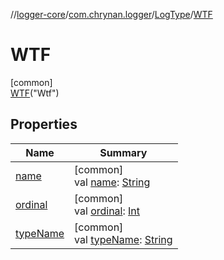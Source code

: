 //[logger-core](../../../../index.md)/[com.chrynan.logger](../../index.md)/[LogType](../index.md)/[WTF](index.md)

# WTF

[common]\
[WTF](index.md)("Wtf")

## Properties

| Name | Summary |
|---|---|
| [name](../-d-e-b-u-g/index.md#-372974862%2FProperties%2F532252580) | [common]<br>val [name](../-d-e-b-u-g/index.md#-372974862%2FProperties%2F532252580): [String](https://kotlinlang.org/api/latest/jvm/stdlib/kotlin/-string/index.html) |
| [ordinal](../-d-e-b-u-g/index.md#-739389684%2FProperties%2F532252580) | [common]<br>val [ordinal](../-d-e-b-u-g/index.md#-739389684%2FProperties%2F532252580): [Int](https://kotlinlang.org/api/latest/jvm/stdlib/kotlin/-int/index.html) |
| [typeName](../type-name.md) | [common]<br>val [typeName](../type-name.md): [String](https://kotlinlang.org/api/latest/jvm/stdlib/kotlin/-string/index.html) |
